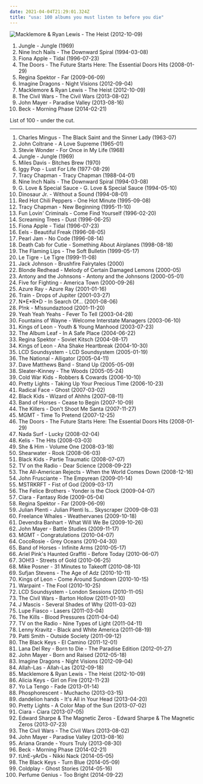```yaml
---
date: 2021-04-04T21:29:01.324Z
title: "usa: 100 albums you must listen to before you die"
---
```

![Macklemore &amp; Ryan Lewis - The Heist (2012-10-09)](http://coverartarchive.org/release/a100f86e-ac89-4ced-98e9-799f4329622e/2307424566-500.jpg "Macklemore & Ryan Lewis - The Heist (2012-10-09)")
<ol class="albums">
<li data-cover="http://coverartarchive.org/release/8d7018ec-2064-49e4-9dbe-2982f753ec20/9129871365-500.jpg" data-tags="soul, uk" role="button">Jungle - Jungle (1969)</li>
<li data-cover="http://coverartarchive.org/release/ab64976f-52a8-44e7-9aa3-d6703604bc2f/7159970718-500.jpg" data-tags="industrial, industrial rock" role="button">Nine Inch Nails - The Downward Spiral (1994-03-08)</li>
<li data-cover="http://coverartarchive.org/release/e1bba6de-84e1-37db-9123-6901cb01ec8d/1402280819-500.jpg" data-tags="female vocalists, alternative, singer-songwriter" role="button">Fiona Apple - Tidal (1996-07-23)</li>
<li data-cover="http://coverartarchive.org/release/2d4a66b0-c436-4f44-b3d4-29e6e8db8d8c/14954913625-500.jpg" data-tags="rock, hard rock, usa, druggy, album rock, psychedelic, energetic, ominous, passionate, literate, confident, aggressive, menacing, freewheeling, provocative, dramatic, raucous, blues rock, trippy, compilation, 00s, proto-punk, sensual, summery, sexual, nocturnal, brooding, rebellious, the doors, cathartic, rowdy, theatrical, swaggering, angst-ridden, brash, hanging out, bravado, reckless, night driving, am pop, exfandessixties" role="button">The Doors - The Future Starts Here: The Essential Doors Hits (2008-01-29)</li>
<li data-cover="http://coverartarchive.org/release/8de3f2da-225f-49de-bb40-7a58e3bb0518/3715735677-500.jpg" data-tags="pop, piano, anti-folk, indie, alternative, indie pop, indie rock, 00s" role="button">Regina Spektor - Far (2009-06-09)</li>
<li data-cover="http://coverartarchive.org/release/e7bf831c-fff2-4758-a026-4432fd957bd3/6796107819-500.jpg" data-tags="indie rock, alternative, alternative rock" role="button">Imagine Dragons - Night Visions (2012-09-04)</li>
<li data-cover="http://coverartarchive.org/release/a100f86e-ac89-4ced-98e9-799f4329622e/2307424566-500.jpg" data-tags="hip-hop, macklemore, hip hop, rap" role="button">Macklemore & Ryan Lewis - The Heist (2012-10-09)</li>
<li data-cover="http://coverartarchive.org/release/75b78092-f898-47fa-a2f0-ccc061f277e8/4825372811-500.jpg" data-tags="folk, indie rock, usa, acoustic, americana, alt folk, indie folk, alt country, alternative country, 10s, 2010s, 2013 albums, monochrome album covers, american group, grammy winner 2014" role="button">The Civil Wars - The Civil Wars (2013-08-02)</li>
<li data-cover="http://coverartarchive.org/release/54ae2614-7ddb-4c11-b251-231929556b55/4911466037-500.jpg" data-tags="blues" role="button">John Mayer - Paradise Valley (2013-08-16)</li>
<li data-cover="http://coverartarchive.org/release/621999be-7041-4394-8719-ca1bdebaac96/7042111016-500.jpg" data-tags="10s, alternative, alternative rock, folk rock, chamber folk" role="button">Beck - Morning Phase (2014-02-21)</li>
</ol>
List of 100 - under the cut.
<!-- more -->

_________________

<ol class="albums">
<li data-cover="http://coverartarchive.org/release/e9a8f2de-5145-3d5b-9787-9344f15b72ad/10118746823-500.jpg" data-tags="jazz, avant-garde jazz" role="button">
Charles Mingus - The Black Saint and the Sinner Lady (1963-07)
</li>
<li data-cover="http://coverartarchive.org/release/eb5f77b4-1201-4df8-9d5c-76bc417ebd66/14047816005-500.jpg" data-tags="jazz" role="button">
John Coltrane - A Love Supreme (1965-01)
</li>
<li data-cover="http://coverartarchive.org/release/2f15114e-4bb6-4741-8b24-fbe8cfcbdf9b/10124261890-500.jpg" data-tags="soul, motown, stevie wonder" role="button">
Stevie Wonder - For Once in My Life (1968)
</li>
<li data-cover="http://coverartarchive.org/release/8d7018ec-2064-49e4-9dbe-2982f753ec20/9129871365-500.jpg" data-tags="soul, uk" role="button">
Jungle - Jungle (1969)
</li>
<li data-cover="http://coverartarchive.org/release/b7cf6ab3-1fab-45cd-97a2-8e684ffcada1/1895278823-500.jpg" data-tags="jazz, jazz fusion, fusion" role="button">
Miles Davis - Bitches Brew (1970)
</li>
<li data-cover="http://coverartarchive.org/release/e2cb1fb9-7117-4dae-9b40-9e5480301b9e/1499761435-500.jpg" data-tags="rock, 70s, punk rock" role="button">
Iggy Pop - Lust For Life (1977-08-29)
</li>
<li data-cover="https://img.discogs.com/RpS2IyO3bvCmc5pKPmtFwkQyvTk=/fit-in/600x601/filters:strip_icc():format(jpeg):mode_rgb():quality(90)/discogs-images/R-4539880-1367879495-2791.jpeg.jpg" data-tags="folk" role="button">
Tracy Chapman - Tracy Chapman (1988-04-01)
</li>
<li data-cover="http://coverartarchive.org/release/ab64976f-52a8-44e7-9aa3-d6703604bc2f/7159970718-500.jpg" data-tags="industrial, industrial rock" role="button">
Nine Inch Nails - The Downward Spiral (1994-03-08)
</li>
<li data-cover="http://coverartarchive.org/release/a9bc984c-c725-4fc7-8864-7835b7bc255b/9576050460-500.jpg" data-tags="mellow" role="button">
G. Love & Special Sauce - G. Love & Special Sauce (1994-05-10)
</li>
<li data-cover="http://coverartarchive.org/release/caf4026c-e7f6-45cc-828b-cff6cb4fc495/15467462744-500.jpg" data-tags="grunge, indie, alternative, alternative rock, 90s" role="button">
Dinosaur Jr. - Without a Sound (1994-08-01)
</li>
<li data-cover="https://img.discogs.com/31gR0JrjT4wpFgCD7pf2u1N2FGE=/fit-in/600x600/filters:strip_icc():format(jpeg):mode_rgb():quality(90)/discogs-images/R-6757360-1425997407-7575.jpeg.jpg" data-tags="alternative rock, rock, 90s" role="button">
Red Hot Chili Peppers - One Hot Minute (1995-09-08)
</li>
<li data-cover="http://coverartarchive.org/release/7bce126e-92a6-3e36-8777-baa8f2c296d3/8615407273-500.jpg" data-tags="folk" role="button">
Tracy Chapman - New Beginning (1995-11-10)
</li>
<li data-cover="http://coverartarchive.org/release/491fa74f-9af4-4f3d-a3fa-3711f602915c/23575106710-500.jpg" data-tags="funk, alternative, rock" role="button">
Fun Lovin' Criminals - Come Find Yourself (1996-02-20)
</li>
<li data-cover="https://via.placeholder.com/450" data-tags="grunge, 1996" role="button">
Screaming Trees - Dust (1996-06-25)
</li>
<li data-cover="http://coverartarchive.org/release/e1bba6de-84e1-37db-9123-6901cb01ec8d/1402280819-500.jpg" data-tags="female vocalists, alternative, singer-songwriter" role="button">
Fiona Apple - Tidal (1996-07-23)
</li>
<li data-cover="http://coverartarchive.org/release/31c452b7-6fc4-39eb-9a0c-1f349328c745/11388472171-500.jpg" data-tags="alternative, rock, alternative rock, indie rock, 90s" role="button">
Eels - Beautiful Freak (1996-08-05)
</li>
<li data-cover="http://coverartarchive.org/release/c8d42cff-a67c-4a29-9c31-e28ad8fcc32d/10611684247-500.jpg" data-tags="grunge, rock" role="button">
Pearl Jam - No Code (1996-08-14)
</li>
<li data-cover="http://coverartarchive.org/release/77c9dc8c-dcc4-4db9-ad50-b5def37d58b5/12234617164-500.jpg" data-tags="indie, indie rock" role="button">
Death Cab for Cutie - Something About Airplanes (1998-08-18)
</li>
<li data-cover="http://coverartarchive.org/release/58e26176-9898-4a7e-837f-fcb221f1dfc1/21047497043-500.jpg" data-tags="indie, 90s, alternative, rock" role="button">
The Flaming Lips - The Soft Bulletin (1999-05-17)
</li>
<li data-cover="http://coverartarchive.org/release/78db8ee8-94dc-444a-85f6-848ce0087092/22630338793-500.jpg" data-tags="indie, electronic" role="button">
Le Tigre - Le Tigre (1999-11-08)
</li>
<li data-cover="http://coverartarchive.org/release/34c07ea9-63ff-4d69-bfb2-279d52dda6da/27925708299-500.jpg" data-tags="acoustic" role="button">
Jack Johnson - Brushfire Fairytales (2000)
</li>
<li data-cover="https://img.discogs.com/WT1wu71Vs82Vi4OEtAxWvSrG7zc=/fit-in/600x590/filters:strip_icc():format(jpeg):mode_rgb():quality(90)/discogs-images/R-640555-1491711277-5335.jpeg.jpg" data-tags="indie, indie rock, alternative, blonde redhead" role="button">
Blonde Redhead - Melody of Certain Damaged Lemons (2000-05)
</li>
<li data-cover="https://img.discogs.com/2Nsb4ANVHI78wwu_I9bV5338tgs=/fit-in/600x595/filters:strip_icc():format(jpeg):mode_rgb():quality(90)/discogs-images/R-238611-1337445441-3800.jpeg.jpg" data-tags="chamber pop, piano" role="button">
Antony and the Johnsons - Antony and the Johnsons (2000-05-01)
</li>
<li data-cover="https://img.discogs.com/3B1x2eMdyzozBWx9Cl5O0ZhL7Fw=/fit-in/500x495/filters:strip_icc():format(jpeg):mode_rgb():quality(90)/discogs-images/R-6040275-1409521282-8025.jpeg.jpg" data-tags="rock, alternative rock" role="button">
Five for Fighting - America Town (2000-09-26)
</li>
<li data-cover="http://coverartarchive.org/release/e02ccb17-e073-4439-a38c-a5008e1bcead/22576180833-500.jpg" data-tags="female vocalists, 00s" role="button">
Azure Ray - Azure Ray (2001-01-16)
</li>
<li data-cover="http://coverartarchive.org/release/c6f3cecf-7377-4ccf-bac1-0b8af4cc43be/5842332480-500.jpg" data-tags="rock" role="button">
Train - Drops of Jupiter (2001-03-27)
</li>
<li data-cover="http://coverartarchive.org/release/a19191e4-50fc-3d5a-8544-d9ed0adf9cfe/4082270241-500.jpg" data-tags="hip-hop, rap" role="button">
N*E*R*D - In Search Of... (2001-08-06)
</li>
<li data-cover="http://coverartarchive.org/release/affb9073-3c21-3524-bc16-5497489ce059/1709609353-500.jpg" data-tags="pop" role="button">
P!nk - M!ssundaztood (2001-11-20)
</li>
<li data-cover="http://coverartarchive.org/release/ce74eeee-8e30-34db-addd-5ea135500e2e/5835206005-500.jpg" data-tags="indie rock, indie, rock" role="button">
Yeah Yeah Yeahs - Fever To Tell (2003-04-28)
</li>
<li data-cover="http://coverartarchive.org/release/f4810353-6d20-4c08-aa9d-c2b5059ccc8c/20935552675-500.jpg" data-tags="indie" role="button">
Fountains of Wayne - Welcome Interstate Managers (2003-06-10)
</li>
<li data-cover="http://coverartarchive.org/release/d5461436-2551-3baf-a11b-bd66b91b44c5/1671204614-500.jpg" data-tags="rock, alternative rock, indie rock" role="button">
Kings of Leon - Youth & Young Manhood (2003-07-23)
</li>
<li data-cover="http://coverartarchive.org/release/cc681229-1e2a-306d-b01c-c6f058f229bf/27655285092-500.jpg" data-tags="post-rock, instrumental" role="button">
The Album Leaf - In A Safe Place (2004-06-22)
</li>
<li data-cover="http://coverartarchive.org/release/39af013c-fe41-413e-8909-066147967c57/16197647081-500.jpg" data-tags="singer-songwriter, female vocalists, anti-folk" role="button">
Regina Spektor - Soviet Kitsch (2004-08-17)
</li>
<li data-cover="http://coverartarchive.org/release/d7f77520-2ae8-3ca6-98ac-e11444682b66/8044485998-500.jpg" data-tags="rock, indie rock" role="button">
Kings of Leon - Aha Shake Heartbreak (2004-10-30)
</li>
<li data-cover="https://img.discogs.com/w7HTqBIxHr1IaOv0g3fxyPoCNYs=/fit-in/400x399/filters:strip_icc():format(jpeg):mode_rgb():quality(90)/discogs-images/R-2372262-1280175880.jpeg.jpg" data-tags="electronic" role="button">
LCD Soundsystem - LCD Soundsystem (2005-01-19)
</li>
<li data-cover="https://via.placeholder.com/450" data-tags="indie rock, indie" role="button">
The National - Alligator (2005-04-11)
</li>
<li data-cover="http://coverartarchive.org/release/26f8b92e-3d40-3fa6-a015-240782d57afc/5548541177-500.jpg" data-tags="rock" role="button">
Dave Matthews Band - Stand Up (2005-05-09)
</li>
<li data-cover="http://coverartarchive.org/release/75a61f20-20f4-3255-a890-b4868ba2e169/8845794719-500.jpg" data-tags="indie, rock, alternative rock, indie rock" role="button">
Sleater-Kinney - The Woods (2005-05-24)
</li>
<li data-cover="http://coverartarchive.org/release/1cd89dd6-158f-43c8-8a36-70546defb4a9/16174037445-500.jpg" data-tags="indie, indie rock" role="button">
Cold War Kids - Robbers & Cowards (2006-10-10)
</li>
<li data-cover="http://coverartarchive.org/release/d7548fbc-8cac-41e9-a59c-d286696ace9e/2402661758-500.jpg" data-tags="usa underground" role="button">
Pretty Lights - Taking Up Your Precious Time (2006-10-23)
</li>
<li data-cover="http://coverartarchive.org/release/c5c64ec1-3271-4461-92ea-3727cdc71995/9811017072-500.jpg" data-tags="indie" role="button">
Radical Face - Ghost (2007-03-02)
</li>
<li data-cover="https://img.discogs.com/J3QelBBCQzUMTyfU6BitSs6CaO8=/fit-in/320x307/filters:strip_icc():format(jpeg):mode_rgb():quality(90)/discogs-images/R-1523150-1283957985.jpeg.jpg" data-tags="indie pop, indie" role="button">
Black Kids - Wizard of Ahhhs (2007-08-11)
</li>
<li data-cover="http://coverartarchive.org/release/266d3199-79fa-4e99-b0c1-eb61f6e08796/1695014994-500.jpg" data-tags="indie rock" role="button">
Band of Horses - Cease to Begin (2007-10-09)
</li>
<li data-cover="http://coverartarchive.org/release/1511dd98-36f7-42d8-93d3-f2ffcd2d2850/26544747762-500.jpg" data-tags="indie rock" role="button">
The Killers - Don't Shoot Me Santa (2007-11-27)
</li>
<li data-cover="https://img.discogs.com/8OFhniN6H9plwoICLAB9NzXQYHY=/fit-in/500x509/filters:strip_icc():format(jpeg):mode_rgb():quality(90)/discogs-images/R-1269113-1386674652-1391.jpeg.jpg" data-tags="electronic, indietronica" role="button">
MGMT - Time To Pretend (2007-12-25)
</li>
<li data-cover="http://coverartarchive.org/release/2d4a66b0-c436-4f44-b3d4-29e6e8db8d8c/14954913625-500.jpg" data-tags="rock, hard rock, usa, druggy, album rock, psychedelic, energetic, ominous, passionate, literate, confident, aggressive, menacing, freewheeling, provocative, dramatic, raucous, blues rock, trippy, compilation, 00s, proto-punk, sensual, summery, sexual, nocturnal, brooding, rebellious, the doors, cathartic, rowdy, theatrical, swaggering, angst-ridden, brash, hanging out, bravado, reckless, night driving, am pop, exfandessixties" role="button">
The Doors - The Future Starts Here: The Essential Doors Hits (2008-01-29)
</li>
<li data-cover="http://coverartarchive.org/release/b76a7d36-f707-44c3-9274-786929552cf4/6658448923-500.jpg" data-tags="indie, rock" role="button">
Nada Surf - Lucky (2008-02-04)
</li>
<li data-cover="http://coverartarchive.org/release/331f1816-7da8-4f89-a08e-4e8f76f81762/6412819789-500.jpg" data-tags="female vocalists" role="button">
Kelis - The Hits (2008-03-03)
</li>
<li data-cover="http://coverartarchive.org/release/ee79e860-68e7-46ad-bebb-8a003a1dc7a4/4804280407-500.jpg" data-tags="indie" role="button">
She & Him - Volume One (2008-03-18)
</li>
<li data-cover="https://img.discogs.com/Q2IHdszmdJODyjtNQF6_RfI7oqY=/fit-in/600x532/filters:strip_icc():format(jpeg):mode_rgb():quality(90)/discogs-images/R-1382098-1604161579-9613.jpeg.jpg" data-tags="indie, folk, american, 00s" role="button">
Shearwater - Rook (2008-06-03)
</li>
<li data-cover="https://img.discogs.com/fi-H7ZPALPcsWhQEkhhSWu4v05k=/fit-in/600x601/filters:strip_icc():format(jpeg):mode_rgb():quality(90)/discogs-images/R-1404081-1494614671-4937.jpeg.jpg" data-tags="indie pop" role="button">
Black Kids - Partie Traumatic (2008-07-07)
</li>
<li data-cover="http://coverartarchive.org/release/746067ad-88f0-4426-b5a5-7313b186488c/22393792907-500.jpg" data-tags="indie, indie rock, alternative, experimental" role="button">
TV on the Radio - Dear Science (2008-09-22)
</li>
<li data-cover="https://img.discogs.com/f7U71TW78iTsAmU3YTnnZEbZOag=/fit-in/300x300/filters:strip_icc():format(jpeg):mode_rgb():quality(90)/discogs-images/R-3318367-1325538474.jpeg.jpg" data-tags="alternative rock, pop punk" role="button">
The All-American Rejects - When the World Comes Down (2008-12-16)
</li>
<li data-cover="https://img.discogs.com/g-igybHzZqhYGZMz_4FVF_Jwsq0=/fit-in/600x600/filters:strip_icc():format(jpeg):mode_rgb():quality(90)/discogs-images/R-8626346-1465413631-3546.jpeg.jpg" data-tags="experimental, rock, alternative, progressive" role="button">
John Frusciante - The Empyrean (2009-01-14)
</li>
<li data-cover="https://img.discogs.com/-DRPp_LWq8HBapQbL1grC57diKs=/fit-in/320x319/filters:strip_icc():format(jpeg):mode_rgb():quality(90)/discogs-images/R-1709934-1238425451.jpeg.jpg" data-tags="electronic" role="button">
MSTRKRFT - Fist of God (2009-03-17)
</li>
<li data-cover="https://img.discogs.com/p5ooF-LwxzLieYYcqjoGEmuP8ho=/fit-in/600x590/filters:strip_icc():format(jpeg):mode_rgb():quality(90)/discogs-images/R-5236928-1388374251-4979.jpeg.jpg" data-tags="indie, usa, memories, americana, alt-country, 00s, luisterpaal, new album, the devil and the deep blue sea, just another folk singer, the way you look, the merch grrls, teh typos" role="button">
The Felice Brothers - Yonder is the Clock (2009-04-07)
</li>
<li data-cover="https://img.discogs.com/seNp3NoWnr-TUnz9tjaaEhLFeSk=/fit-in/450x450/filters:strip_icc():format(jpeg):mode_rgb():quality(90)/discogs-images/R-2038279-1260197851.jpeg.jpg" data-tags="female vocalists, pop, ciara" role="button">
Ciara - Fantasy Ride (2009-05-04)
</li>
<li data-cover="http://coverartarchive.org/release/8de3f2da-225f-49de-bb40-7a58e3bb0518/3715735677-500.jpg" data-tags="pop, piano, anti-folk, indie, alternative, indie pop, indie rock, 00s" role="button">
Regina Spektor - Far (2009-06-09)
</li>
<li data-cover="https://img.discogs.com/7qv5sHMcPvORr_c1d6B8QUUvdTA=/fit-in/600x600/filters:strip_icc():format(jpeg):mode_rgb():quality(90)/discogs-images/R-1876084-1249485629.jpeg.jpg" data-tags="indie rock, 00s" role="button">
Julian Plenti - Julian Plenti Is... Skyscraper (2009-08-03)
</li>
<li data-cover="https://img.discogs.com/4hqBDlYE_vgyn7oiCempQR8n0b4=/fit-in/600x600/filters:strip_icc():format(jpeg):mode_rgb():quality(90)/discogs-images/R-2196387-1269212249.jpeg.jpg" data-tags="indie, i n d i e" role="button">
Freelance Whales - Weathervanes (2009-10-18)
</li>
<li data-cover="http://coverartarchive.org/release/de40b4a2-15d6-401b-a3e8-59086b158949/3149192071-500.jpg" data-tags="folk" role="button">
Devendra Banhart - What Will We Be (2009-10-26)
</li>
<li data-cover="https://img.discogs.com/cWw7xadx3QlRinvl0Dc48dVMcJU=/fit-in/225x225/filters:strip_icc():format(jpeg):mode_rgb():quality(90)/discogs-images/R-9096731-1474718495-9289.jpeg.jpg" data-tags="pop" role="button">
John Mayer - Battle Studies (2009-11-17)
</li>
<li data-cover="https://img.discogs.com/cfc9e7fd50d7c9c08931869b95f6849a01d0635d/images/spacer.gif" data-tags="psychedelic, electronic, indie" role="button">
MGMT - Congratulations (2010-04-07)
</li>
<li data-cover="http://coverartarchive.org/release/a29ce30f-9b97-347f-89cf-eeec57174ac0/5227604030-500.jpg" data-tags="freak folk" role="button">
CocoRosie - Grey Oceans (2010-04-30)
</li>
<li data-cover="http://coverartarchive.org/release/046d996d-e82a-3ad9-a550-4e903ce6f3bc/1601718947-500.jpg" data-tags="indie, indie rock" role="button">
Band of Horses - Infinite Arms (2010-05-17)
</li>
<li data-cover="http://coverartarchive.org/release/6f6f8f87-8dd8-4483-acb3-bb4906494512/1500279325-500.jpg" data-tags="indie, lo-fi" role="button">
Ariel Pink's Haunted Graffiti - Before Today (2010-06-07)
</li>
<li data-cover="https://via.placeholder.com/450" data-tags="electronic, electro pop" role="button">
3OH!3 - Streets of Gold (2010-06-25)
</li>
<li data-cover="http://coverartarchive.org/release/689f26cd-b624-4bd2-a1bf-fd327f65f07b/9361302288-500.jpg" data-tags="electro hop" role="button">
Mike Posner - 31 Minutes to Takeoff (2010-08-10)
</li>
<li data-cover="http://coverartarchive.org/release/2c80ce6d-a9de-4dac-8d2c-69b1df44c9c0/18661854773-500.jpg" data-tags="indie, art pop, electronic" role="button">
Sufjan Stevens - The Age of Adz (2010-10-11)
</li>
<li data-cover="http://coverartarchive.org/release/a4389960-cbab-3472-814f-013dc9c336d7/8316245778-500.jpg" data-tags="indie rock, rock" role="button">
Kings of Leon - Come Around Sundown (2010-10-15)
</li>
<li data-cover="https://img.discogs.com/7NlxrsULvOY21UT1Bkz9r4c4ubc=/fit-in/600x600/filters:strip_icc():format(jpeg):mode_rgb():quality(90)/discogs-images/R-2514342-1405535781-5094.jpeg.jpg" data-tags="psychedelic rock" role="button">
Warpaint - The Fool (2010-10-25)
</li>
<li data-cover="http://coverartarchive.org/release/a4e8c0a1-52b1-4737-be06-374758361a96/24554182813-500.jpg" data-tags="electronica, indie rock, indie electronic, usa, american, alternative dance, dance-punk, lcd soundsystem, where is my bong, weightlifting music, music to play on mdma, has me dancing even now, casa cubo" role="button">
LCD Soundsystem - London Sessions (2010-11-05)
</li>
<li data-cover="https://img.discogs.com/GOSGxrfjGeJMyPNbB33K7qo7ZqQ=/fit-in/600x600/filters:strip_icc():format(jpeg):mode_rgb():quality(90)/discogs-images/R-2687953-1296597353.jpeg.jpg" data-tags="folk, singer-songwriter, indie folk" role="button">
The Civil Wars - Barton Hollow (2011-01-10)
</li>
<li data-cover="http://coverartarchive.org/release/c9035757-3972-404c-89d3-cea1f904b3a1/3357027039-500.jpg" data-tags="indie, rock, usa, 2010s, fucking lovely, mistico, cartoon album covers, muita barba, hippagem, fundamento, a vida como ela e" role="button">
J Mascis - Several Shades of Why (2011-03-02)
</li>
<li data-cover="http://coverartarchive.org/release/0387cd5d-b6db-4c47-b570-14ac185ba7e1/25103537590-500.jpg" data-tags="hip-hop, hip hop" role="button">
Lupe Fiasco - Lasers (2011-03-04)
</li>
<li data-cover="http://coverartarchive.org/release/2fdc63e1-b76f-3b85-ad4e-73baaa106a43/3374180506-500.jpg" data-tags="garage rock" role="button">
The Kills - Blood Pressures (2011-04-04)
</li>
<li data-cover="https://via.placeholder.com/450" data-tags="indie, indie rock, alternative" role="button">
TV on the Radio - Nine Types of Light (2011-04-11)
</li>
<li data-cover="http://coverartarchive.org/release/002ac98a-b6f5-460f-9ff2-8aa2ca5a2722/14502876960-500.jpg" data-tags="funk" role="button">
Lenny Kravitz - Black and White America (2011-08-19)
</li>
<li data-cover="http://coverartarchive.org/release/1080fddb-aefa-413f-b5a1-11a945edd96a/20701467093-500.jpg" data-tags="rock, usa, compilation, alt rock, new york punk, 10s, female singer songwriter, compilation album, american musician, p smith" role="button">
Patti Smith - Outside Society (2011-09-12)
</li>
<li data-cover="http://coverartarchive.org/release/9c78e227-cedb-430f-b737-f1ea6bce6fa2/16131070980-500.jpg" data-tags="blues rock" role="button">
The Black Keys - El Camino (2011-12-01)
</li>
<li data-cover="http://coverartarchive.org/release/d2ee5e04-e4f2-4c1e-92f1-89723aa51370/28023085962-500.jpg" data-tags="baroque pop, trip hop, dream pop, trip-hop, indie pop, female vocalists" role="button">
Lana Del Rey - Born to Die - The Paradise Edition (2012-01-27)
</li>
<li data-cover="http://coverartarchive.org/release/93b01ce2-b4fd-4cd4-970d-36bb9fcb3982/1040620615-500.jpg" data-tags="blues rock" role="button">
John Mayer - Born and Raised (2012-05-18)
</li>
<li data-cover="http://coverartarchive.org/release/e7bf831c-fff2-4758-a026-4432fd957bd3/6796107819-500.jpg" data-tags="indie rock, alternative, alternative rock" role="button">
Imagine Dragons - Night Visions (2012-09-04)
</li>
<li data-cover="http://coverartarchive.org/release/bad4c9ec-4bcb-42a2-bdbf-b47888550ecb/18832505655-500.jpg" data-tags="psychedelic, garage rock, garage, debut album" role="button">
Allah-Las - Allah-Las (2012-09-18)
</li>
<li data-cover="http://coverartarchive.org/release/a100f86e-ac89-4ced-98e9-799f4329622e/2307424566-500.jpg" data-tags="hip-hop, macklemore, hip hop, rap" role="button">
Macklemore & Ryan Lewis - The Heist (2012-10-09)
</li>
<li data-cover="http://coverartarchive.org/release/7a032865-3754-4659-9f34-ec7ec48a95ea/17147368325-500.jpg" data-tags="soul" role="button">
Alicia Keys - Girl on Fire (2012-11-23)
</li>
<li data-cover="http://coverartarchive.org/release/306adcf4-39b2-4706-919a-f960cc7a1c48/2930110026-500.jpg" data-tags="indie, indie rock, 10s" role="button">
Yo La Tengo - Fade (2013-01-14)
</li>
<li data-cover="http://coverartarchive.org/release/13995b09-6a31-44d6-9185-3f41a70273d3/3678416346-500.jpg" data-tags="americana, indie folk" role="button">
Phosphorescent - Muchacho (2013-03-15)
</li>
<li data-cover="http://coverartarchive.org/release/30c6bed1-467f-41c9-93bf-12bf1251ea6e/28438481526-500.jpg" data-tags="usa, sadcore, slowcore, sadness" role="button">
dandelion hands - It's All in Your Head (2013-04-20)
</li>
<li data-cover="http://coverartarchive.org/release/2b84470d-84a0-453c-9459-b0276f3936ae/6488059324-500.jpg" data-tags="hip-hop, chillout, hip hop, soul, down tempo, downtempo, usa, solo, urban, moody, american, breaks, hiphop, bigbeat, chill-out, one-man band, colorado, chill out, big beat, american underground, down-tempo, 10s, lo fi, denver, solo artist, america, united states, one man band, fully streamable tracks, mood music, big-beat, one-man-band, sampledelic, bandcamp, solo project, free streamable albums, fully streamable album, one man project, self-released, urban music, usa underground, fully streamable track, free streamable album, one-man-project, one  man band" role="button">
Pretty Lights - A Color Map of the Sun (2013-07-02)
</li>
<li data-cover="http://coverartarchive.org/release/2a47e508-55f6-4d33-b18e-44e8f78785a3/6237120485-500.jpg" data-tags="pop, r&b" role="button">
Ciara - Ciara (2013-07-05)
</li>
<li data-cover="http://coverartarchive.org/release/a07df9fe-a276-44ed-99f8-41bfcd53daa3/4764876876-500.jpg" data-tags="folk" role="button">
Edward Sharpe & The Magnetic Zeros - Edward Sharpe & The Magnetic Zeros (2013-07-23)
</li>
<li data-cover="http://coverartarchive.org/release/75b78092-f898-47fa-a2f0-ccc061f277e8/4825372811-500.jpg" data-tags="folk, indie rock, usa, acoustic, americana, alt folk, indie folk, alt country, alternative country, 10s, 2010s, 2013 albums, monochrome album covers, american group, grammy winner 2014" role="button">
The Civil Wars - The Civil Wars (2013-08-02)
</li>
<li data-cover="http://coverartarchive.org/release/54ae2614-7ddb-4c11-b251-231929556b55/4911466037-500.jpg" data-tags="blues" role="button">
John Mayer - Paradise Valley (2013-08-16)
</li>
<li data-cover="http://coverartarchive.org/release/e32719b7-0528-479c-992e-1b5ec4ebbb4a/9148397078-500.jpg" data-tags="pop" role="button">
Ariana Grande - Yours Truly (2013-08-30)
</li>
<li data-cover="http://coverartarchive.org/release/621999be-7041-4394-8719-ca1bdebaac96/7042111016-500.jpg" data-tags="10s, alternative, alternative rock, folk rock, chamber folk" role="button">
Beck - Morning Phase (2014-02-21)
</li>
<li data-cover="https://img.discogs.com/5wkazsfuu0J12JSVIY29h5NUv0E=/fit-in/450x450/filters:strip_icc():format(jpeg):mode_rgb():quality(90)/discogs-images/R-5657946-1399148774-1291.jpeg.jpg" data-tags="experimental" role="button">
tUnE-yArDs - Nikki Nack (2014-05-05)
</li>
<li data-cover="http://coverartarchive.org/release/5bde1d21-eff2-4a6a-8e50-de9fd2051520/9200442958-500.jpg" data-tags="blues rock, rock, indie rock" role="button">
The Black Keys - Turn Blue (2014-05-09)
</li>
<li data-cover="http://coverartarchive.org/release/49dab146-5393-4686-bb79-efbb1fa43648/22395430275-500.jpg" data-tags="pop, electronic, alternative, alternative rock, coldplay" role="button">
Coldplay - Ghost Stories (2014-05-16)
</li>
<li data-cover="http://coverartarchive.org/release/b152df81-9311-4f9e-9eb6-659ade6a8c06/8512126596-500.jpg" data-tags="ambient, experimental, chamber pop, art pop" role="button">
Perfume Genius - Too Bright (2014-09-22)
</li>
</ol>